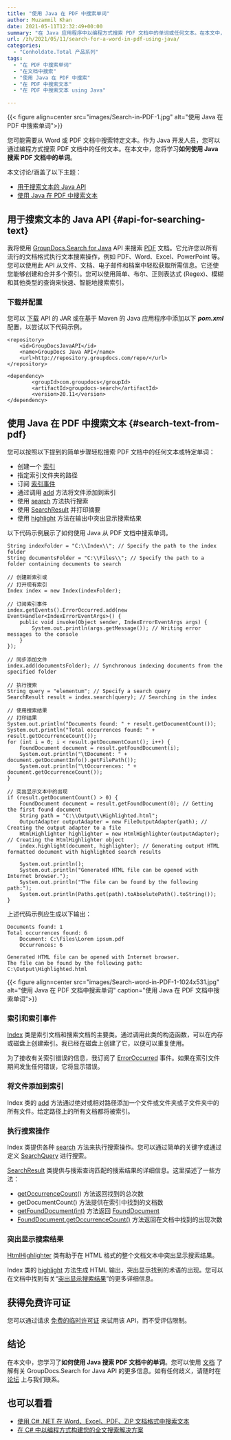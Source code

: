 ```yaml
---
title: "使用 Java 在 PDF 中搜索单词"
author: Muzammil Khan
date: 2021-05-11T12:32:49+00:00
summary: "在 Java 应用程序中以编程方式搜索 PDF 文档中的单词或任何文本。在本文中，您将学习**如何使用 Java 搜索 PDF 文档中的单词**。"
url: /zh/2021/05/11/search-for-a-word-in-pdf-using-java/
categories:
  - "Conholdate.Total 产品系列"
tags:
  - "在 PDF 中搜索单词"
  - "在文档中搜索"
  - "使用 Java 在 PDF 中搜索"
  - "在 PDF 中搜索文本"
  - "在 PDF 中搜索文本 using Java"

---
```



{{< figure align=center src="images/Search-in-PDF-1.jpg" alt="使用 Java 在 PDF 中搜索单词">}}
 

您可能需要从 Word 或 PDF 文档中搜索特定文本。作为 Java 开发人员，您可以通过编程方式搜索 PDF 文档中的任何文本。在本文中，您将学习**如何使用 Java 搜索 PDF 文档中的单词**。

本文讨论/涵盖了以下主题：

  * [用于搜索文本的 Java API][2]
  * [使用 Java 在 PDF 中搜索文本][3]

## 用于搜索文本的 Java API {#api-for-searching-text}

我将使用 [GroupDocs.Search for Java][4] API 来搜索 [PDF][5] 文档。它允许您以所有流行的文档格式执行文本搜索操作，例如 PDF、Word、Excel、PowerPoint 等。您可以使用此 API 从文件、文档、电子邮件和档案中轻松获取所需信息。它还使您能够创建和合并多个索引。您可以使用简单、布尔、正则表达式 (Regex)、模糊和其他类型的查询来快速、智能地搜索索引。

### 下载并配置

您可以 [下载][6] API 的 JAR 或在基于 Maven 的 Java 应用程序中添加以下 **_pom.xml_** 配置，以尝试以下代码示例。

```
<repository>
	<id>GroupDocsJavaAPI</id>
	<name>GroupDocs Java API</name>
	<url>http://repository.groupdocs.com/repo/</url>
</repository>
```

```
<dependency>
        <groupId>com.groupdocs</groupId>
        <artifactId>groupdocs-search</artifactId>
        <version>20.11</version> 
</dependency>
```

## 使用 Java 在 PDF 中搜索文本 {#search-text-from-pdf}

您可以按照以下提到的简单步骤轻松搜索 PDF 文档中的任何文本或特定单词：

  * 创建一个 [索引][7]
  * 指定索引文件夹的路径
  * 订阅 [索引事件][8]
  * 通过调用 [add][9] 方法将文件添加到索引
  * 使用 [search][10] 方法执行搜索
  * 使用 [SearchResult][11] 并打印摘要
  * 使用 [highlight][12] 方法在输出中突出显示搜索结果

以下代码示例展示了如何使用 Java 从 PDF 文档中搜索单词。

```
String indexFolder = "C:\\Index\\"; // Specify the path to the index folder
String documentsFolder = "C:\\Files\\"; // Specify the path to a folder containing documents to search

// 创建新索引或
// 打开现有索引
Index index = new Index(indexFolder);

// 订阅索引事件
index.getEvents().ErrorOccurred.add(new EventHandler<IndexErrorEventArgs>() {
    public void invoke(Object sender, IndexErrorEventArgs args) {
        System.out.println(args.getMessage()); // Writing error messages to the console
    }
});

// 同步添加文件
index.add(documentsFolder); // Synchronous indexing documents from the specified folder

// 执行搜索
String query = "elementum"; // Specify a search query
SearchResult result = index.search(query); // Searching in the index

// 使用搜索结果
// 打印结果
System.out.println("Documents found: " + result.getDocumentCount());
System.out.println("Total occurrences found: " + result.getOccurrenceCount());
for (int i = 0; i < result.getDocumentCount(); i++) {
    FoundDocument document = result.getFoundDocument(i);
    System.out.println("\tDocument: " + document.getDocumentInfo().getFilePath());
    System.out.println("\tOccurrences: " + document.getOccurrenceCount());
}

// 突出显示文本中的出现
if (result.getDocumentCount() > 0) {
    FoundDocument document = result.getFoundDocument(0); // Getting the first found document
    String path = "C:\\Output\\Highlighted.html";
    OutputAdapter outputAdapter = new FileOutputAdapter(path); // Creating the output adapter to a file
    HtmlHighlighter highlighter = new HtmlHighlighter(outputAdapter); // Creating the HtmlHighlighter object
    index.highlight(document, highlighter); // Generating output HTML formatted document with highlighted search results

    System.out.println();
    System.out.println("Generated HTML file can be opened with Internet browser.");
    System.out.println("The file can be found by the following path:");
    System.out.println(Paths.get(path).toAbsolutePath().toString());
}
```

上述代码示例应生成以下输出：

```
Documents found: 1
Total occurrences found: 6
	Document: C:\Files\Lorem ipsum.pdf
	Occurrences: 6

Generated HTML file can be opened with Internet browser.
The file can be found by the following path:
C:\Output\Highlighted.html
```

{{< figure align=center src="images/Search-word-in-PDF-1-1024x531.jpg" alt="使用 Java 在 PDF 文档中搜索单词" caption="使用 Java 在 PDF 文档中搜索单词">}}
 

### 索引和索引事件

[Index][7] 类是索引文档和搜索文档的主要类。通过调用此类的构造函数，可以在内存或磁盘上创建索引。我已经在磁盘上创建了它，以便可以重复使用。

为了接收有关索引错误的信息，我订阅了 [ErrorOccurred][8] 事件。如果在索引文件期间发生任何错误，它将显示错误。

### 将文件添加到索引

Index 类的 [add][9] 方法通过绝对或相对路径添加一个文件或文件夹或子文件夹中的所有文件。给定路径上的所有文档都将被索引。

### 执行搜索操作

Index 类提供各种 [search][10] 方法来执行搜索操作。您可以通过简单的关键字或通过定义 [SearchQuery][14] 进行搜索。

[SearchResult][11] 类提供与搜索查询匹配的搜索结果的详细信息。这里描述了一些方法：

  * [getOccurrenceCount][15]() 方法返回找到的总次数
  * getDocumentCount() 方法提供在索引中找到的文档数
  * [getFoundDocument(int)][16] 方法返回 [FoundDocument][17]
  * [FoundDocument.getOccurrenceCount()][18] 方法返回在文档中找到的出现次数

### 突出显示搜索结果

[HtmlHighlighter][19] 类有助于在 HTML 格式的整个文档文本中突出显示搜索结果。

Index 类的 [highlight][12] 方法生成 HTML 输出，突出显示找到的术语的出现。您可以在文档中找到有关“[突出显示搜索结果][20]”的更多详细信息。

## 获得免费许可证

您可以通过请求 [免费的临时许可证][21] 来试用该 API，而不受评估限制。

## 结论

在本文中，您学习了**如何使用 Java 搜索 PDF 文档中的单词**。您可以使用 [文档][22] 了解有关 GroupDocs.Search for Java API 的更多信息。如有任何歧义，请随时在 [论坛][23] 上与我们联系。

## 也可以看看

  * [使用 C# .NET 在 Word、Excel、PDF、ZIP 文档格式中搜索文本][24]
  * [在 C# 中以编程方式构建您的全文搜索解决方案][25]

 [1]: https://blog.conholdate.com/wp-content/uploads/sites/27/2021/05/Search-in-PDF-1.jpg
 [2]: #api-for-searching-text
 [3]: #search-text-from-pdf
 [4]: https://products.groupdocs.com/search/java
 [5]: https://docs.fileformat.com/pdf/
 [6]: https://downloads.groupdocs.com/search/java
 [7]: https://apireference.groupdocs.com/search/java/com.groupdocs.search/Index
 [8]: https://apireference.groupdocs.com/search/java/com.groupdocs.search.events/EventHub#ErrorOccurred
 [9]: https://apireference.groupdocs.com/search/java/com.groupdocs.search/Index#add(java.lang.String)
 [10]: https://apireference.groupdocs.com/search/java/com.groupdocs.search/Index#search(java.lang.String)
 [11]: https://apireference.groupdocs.com/search/java/com.groupdocs.search.results/SearchResult
 [12]: https://apireference.groupdocs.com/search/java/com.groupdocs.search/Index#highlight(com.groupdocs.search.results.FoundDocument,%20com.groupdocs.search.highlighters.Highlighter)
 [13]: https://blog.conholdate.com/wp-content/uploads/sites/27/2021/05/Search-word-in-PDF-1.jpg
 [14]: https://apireference.groupdocs.com/search/java/com.groupdocs.search/SearchQuery
 [15]: https://apireference.groupdocs.com/search/java/com.groupdocs.search.results/SearchResult#getOccurrenceCount()
 [16]: https://apireference.groupdocs.com/search/java/com.groupdocs.search.results/SearchResult#getFoundDocument(int)
 [17]: https://apireference.groupdocs.com/search/java/com.groupdocs.search.results/FoundDocument
 [18]: https://apireference.groupdocs.com/search/java/com.groupdocs.search.results/FoundDocument#getOccurrenceCount()
 [19]: https://apireference.groupdocs.com/search/java/com.groupdocs.search.highlighters/HtmlHighlighter
 [20]: https://docs.groupdocs.com/search/java/highlighting-search-results/
 [21]: https://purchase.groupdocs.com/temporary-license
 [22]: https://docs.groupdocs.com/search/java/
 [23]: https://forum.groupdocs.com/c/search/
 [24]: https://blog.groupdocs.com/2020/05/29/search-text-in-word-excel-pdf-zip-document-formats-using-csharp-net/
 [25]: https://blog.groupdocs.com/2019/11/22/build-your-full-text-search-solution-in-csharp/








